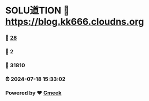 # SOLU道TION :link: https://blog.kk666.cloudns.org 
### :page_facing_up: [28](https://blog.kk666.cloudns.org/tag.html) 
### :speech_balloon: 2 
### :hibiscus: 31810 
### :alarm_clock: 2024-07-18 15:33:02 
### Powered by :heart: [Gmeek](https://github.com/Meekdai/Gmeek)
